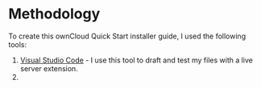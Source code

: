 # Methodology

To create this ownCloud Quick Start installer guide, I used the following tools:

1. [Visual Studio Code]() - I use this tool to draft and test my files with a live server extension.
1.  